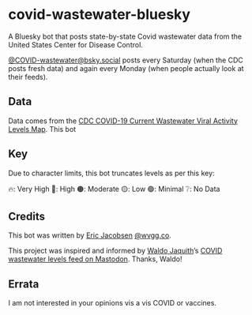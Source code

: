 # covid-wastewater-bluesky

A Bluesky bot that posts state-by-state Covid wastewater data from the United States Center for Disease Control.

[@COVID-wastewater@bsky.social](https://bsky.app/profile/COVID-wastewater.bsky.social) posts every Saturday (when the CDC posts fresh data) and again every Monday (when people actually look at their feeds).

## Data

Data comes from the [CDC COVID-19 Current Wastewater Viral Activity Levels Map](https://www.cdc.gov/nwss/rv/COVID19-currentlevels.html). This bot

## Key

Due to character limits, this bot truncates levels as per this key:

🔥: Very High
🔴: High
🟠: Moderate
🟡: Low
🟢: Minimal
❔: No Data

## Credits

This bot was written by [Eric Jacobsen](https://wvgg.co) [@wvgg.co](https://bsky.app/profile/wvgg.co).

This project was inspired and informed by [Waldo Jaquith](https://waldo.jaquith.org/)’s [COVID wastewater levels feed on Mastodon](https://mastodon.social/@covid_wastewater). Thanks, Waldo!

## Errata

I am not interested in your opinions vis a vis COVID or vaccines.
